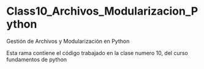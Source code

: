 # Class10_Archivos_Modularizacion_Python
 Gestión de Archivos y Modularización en Python

Esta rama contiene el código trabajado en la clase numero 10, del curso fundamentos de python